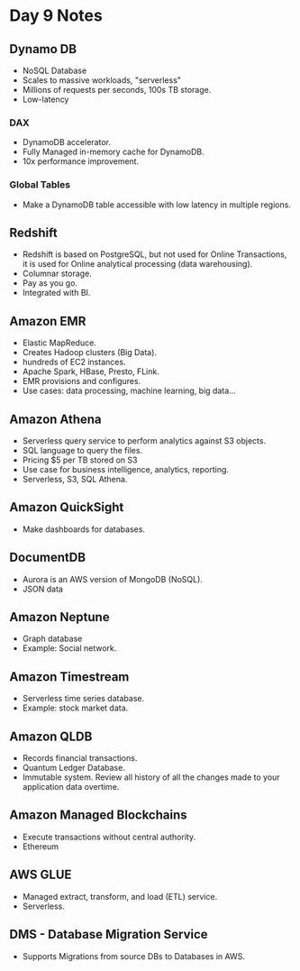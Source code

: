 <!--- Copyright (C) 2024 teslazonda --->

<!--- This program is free software: you can redistribute it and/or modify it under the terms of the GNU General Public License as published by the Free Software Foundation, either version 3 of the License, or (at your option) any later version. --->

<!--- This program is distributed in the hope that it will be useful, but WITHOUT ANY WARRANTY; without even the implied warranty of MERCHANTABILITY or FITNESS FOR A PARTICULAR PURPOSE.  See the
GNU General Public License for more details. --->

<!--- You should have received a copy of the GNU General Public License along with this program.  If not, see https://www.gnu.org/licenses/ --->

# Day 9 Notes

## Dynamo DB

* NoSQL Database
* Scales to massive workloads, "serverless"
* Millions of requests per seconds, 100s TB storage.
* Low-latency

### DAX
* DynamoDB accelerator.
* Fully Managed in-memory cache for DynamoDB.
* 10x performance improvement.

### Global Tables
* Make a DynamoDB table accessible with low latency in multiple regions.

## Redshift
* Redshift is based on PostgreSQL, but not used for Online Transactions, it is used for Online analytical processing (data warehousing).
* Columnar storage.
* Pay as you go.
* Integrated with BI.

## Amazon EMR
* Elastic MapReduce.
* Creates Hadoop clusters (Big Data).
* hundreds of EC2 instances.
* Apache Spark, HBase, Presto, FLink.
* EMR provisions and configures.
* Use cases: data processing, machine learning, big data...

## Amazon Athena
* Serverless query service to perform analytics against S3 objects.
* SQL language to query the files.
* Pricing $5 per TB stored on S3
* Use case for business intelligence, analytics, reporting.
* Serverless, S3, SQL Athena.

## Amazon QuickSight
* Make dashboards for databases.

## DocumentDB
* Aurora is an AWS version of MongoDB (NoSQL).
* JSON data

## Amazon Neptune
* Graph database
* Example: Social network.

## Amazon Timestream
* Serverless time series database.
* Example: stock market data.

## Amazon QLDB
* Records financial transactions.
* Quantum Ledger Database.
* Immutable system. Review all history of all the changes made to your application data overtime.

## Amazon Managed Blockchains
* Execute transactions without central authority.
* Ethereum

## AWS GLUE
* Managed extract, transform, and load (ETL) service.
* Serverless.

## DMS - Database Migration Service
* Supports Migrations from source DBs to Databases in AWS.